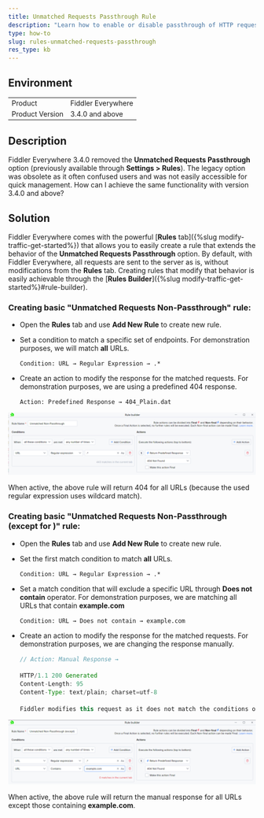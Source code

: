 ```yaml
---
title: Unmatched Requests Passthrough Rule
description: "Learn how to enable or disable passthrough of HTTP requests that are not matching any active rule."
type: how-to
slug: rules-unmatched-requests-passthrough
res_type: kb
---
```


## Environment

|   |   |
|---|---|
| Product   | Fiddler Everywhere |
| Product Version | 3.4.0 and above  |

## Description

Fiddler Everywhere 3.4.0 removed the **Unmatched Requests Passthrough** option (previously available through **Settings > Rules**). The legacy option was obsolete as it often confused users and was not easily accessible for quick management. How can I achieve the same functionality with version 3.4.0 and above?

## Solution

Fiddler Everywhere comes with the powerful [**Rules** tab]({%slug modify-traffic-get-started%}) that allows you to easily create a rule that extends the behavior of the **Unmatched Requests Passthrough** option. By default, with Fiddler Everywhere, all requests are sent to the server as is, without modifications from the **Rules** tab. Creating rules that modify that behavior is easily achievable through the [**Rules Builder**]({%slug modify-traffic-get-started%}#rule-builder).


### Creating basic "Unmatched Requests Non-Passthrough" rule:

- Open the **Rules** tab and use **Add New Rule** to create new rule.

- Set a condition to match a specific set of endpoints. For demonstration purposes, we will match **all** URLs.

    ```
    Condition: URL → Regular Expression → .*
    ```

- Create an action to modify the response for the matched requests. For demonstration purposes, we are using a predefined 404 response.

    ```
    Action: Predefined Response → 404_Plain.dat
    ```

![Sample rule that mimics unmatched passthrough](../images/livetraffic/rb/unmatched-non-pass.png)

When active, the above rule will return 404 for all URLs (because the used regular expression uses wildcard match).


### Creating basic "Unmatched Requests Non-Passthrough (except for <URL>)" rule:

- Open the **Rules** tab and use **Add New Rule** to create new rule.

- Set the first match condition to match **all** URLs.

    ```
    Condition: URL → Regular Expression → .*
    ```

- Set a match condition that will exclude a specific URL through **Does not contain** operator. For demonstration purposes, we are matching all URLs that contain **example.com**

    ```
    Condition: URL → Does not contain → example.com
    ```

- Create an action to modify the response for the matched requests. For demonstration purposes, we are changing the response manually.

    ```Java
    // Action: Manual Response → 
        
    HTTP/1.1 200 Generated
    Content-Length: 95
    Content-Type: text/plain; charset=utf-8

    Fiddler modifies this request as it does not match the conditions of the activated rules.
    ```

![Creating a rule that will return manual response for all requests except for..](../images/livetraffic/rb/unmatched-non-pass-except.png)

When active, the above rule will return the manual response for all URLs except those containing **example.com**.